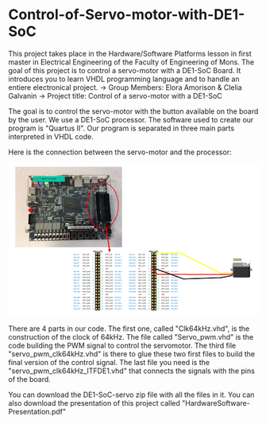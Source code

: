 # Control-of-Servo-motor-with-DE1-SoC
This project takes place in the Hardware/Software Platforms lesson in first master in Electrical Engineering of the Faculty of Engineering of Mons.   The goal of this project is to control a servo-motor with a DE1-SoC Board. It introduces you to learn VHDL programming language and to handle an entiere electronical project.
-> Group Members: Elora Amorison & Clelia Galvanin
-> Project title: Control of a servo-motor with a DE1-SoC

The goal is to control the servo-motor with the button available on the board by the user. We use a DE1-SoC processor. The software used to create our program is "Quartus II". Our program is separated in three main parts interpreted in VHDL code. 

Here is the connection between the servo-motor and the processor:

![Sreenshot](Capture.PNG)

There are 4 parts in our code. The first one, called "Clk64kHz.vhd", is the construction of the clock of 64kHz. The file called "Servo_pwm.vhd" is the code building the PWM signal to control the servomotor. The third file "servo_pwm_clk64kHz.vhd" is there to glue these two first files to build the final version of the control signal. The last file you need is the "servo_pwm_clk64kHz_ITFDE1.vhd" that connects the signals with the pins of the board. 

You can download the DE1-SoC-servo zip file with all the files in it. You can also download the presentation of this project called "HardwareSoftware-Presentation.pdf"

